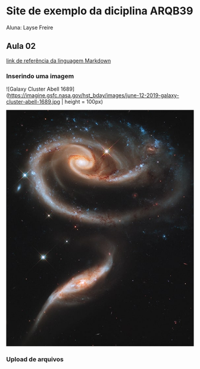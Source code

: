 # Site de exemplo da diciplina ARQB39

Aluna: Layse Freire

## Aula 02
[link de referência da linguagem Markdown](https://markdown.net.br)

### Inserindo uma imagem

![Galaxy Cluster Abell 1689](https://imagine.gsfc.nasa.gov/hst_bday/images/june-12-2019-galaxy-cluster-abell-1689.jpg | height = 100px)

![Rose galaxy](Figs/Rose_Arp273.jpg)

### Upload de arquivos
